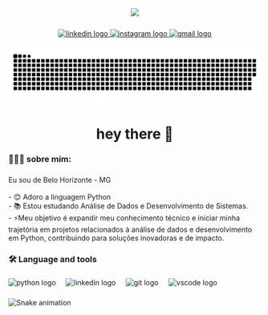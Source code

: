 <div align="center">
  <img height="150" src="https://pngimg.com/uploads/github/github_PNG80.png"  />
</div>

###

<div align="center">
  <a href="www.linkedin.com/in/araujo-s" target="_blank">
    <img src="https://img.shields.io/static/v1?message=LinkedIn&logo=linkedin&label=&color=0077B5&logoColor=white&labelColor=&style=for-the-badge" height="25" alt="linkedin logo"  />
  </a>
  <a href="https://www.instagram.com/alisson.araujo_" target="_blank">
    <img src="https://img.shields.io/static/v1?message=Instagram&logo=instagram&label=&color=E4405F&logoColor=white&labelColor=&style=for-the-badge" height="25" alt="instagram logo"  />
  </a>
  <a href="alissonaraujo20042018@gmail.com" target="_blank">
    <img src="https://img.shields.io/static/v1?message=Gmail&logo=gmail&label=&color=D14836&logoColor=white&labelColor=&style=for-the-badge" height="25" alt="gmail logo"  />
  </a>
</div>

###

<div align="center">
  <img src="https://raw.githubusercontent.com/alisson7x/alisson7x/refs/heads/main/snake.svg"/>
</div>

###

<h1 align="center">hey there 👋</h1>

###

<h3 align="left">👨🏻‍💻 sobre mim:</h3>

###

<p align="left">Eu sou de Belo Horizonte - MG<br><br>-  😊 Adoro a linguagem Python<br>- 📚 Estou estudando Análise de Dados e Desenvolvimento de Sistemas.<br>- ⚡Meu objetivo é expandir meu conhecimento técnico e iniciar minha trajetória em projetos relacionados à análise de dados e desenvolvimento em Python, contribuindo para soluções inovadoras e de impacto.</p>

###

<h3 align="left">🛠 Language and tools</h3>

###

<div align="left">
  <img src="https://cdn.jsdelivr.net/gh/devicons/devicon/icons/python/python-original.svg" height="40" alt="python logo"  />
  <img width="12" />
  <img src="https://cdn.simpleicons.org/linkedin/0A66C2" height="40" alt="linkedin logo"  />
  <img width="12" />
  <img src="https://skillicons.dev/icons?i=git" height="40" alt="git logo"  />
  <img width="12" />
  <img src="https://cdn.jsdelivr.net/gh/devicons/devicon/icons/vscode/vscode-original.svg" height="40" alt="vscode logo"  />
</div>

###

<img src="https://raw.githubusercontent.com/alisson7x/alisson7x/output/snake.svg&" alt="Snake animation" />

###
